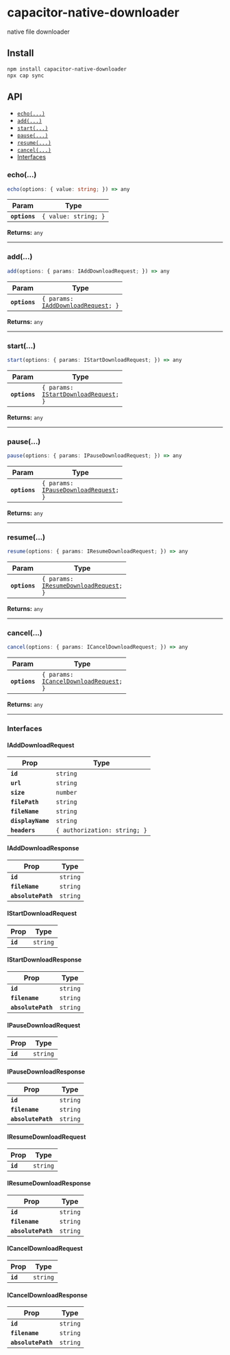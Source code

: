# capacitor-native-downloader

native file downloader

## Install

```bash
npm install capacitor-native-downloader
npx cap sync
```

## API

<docgen-index>

* [`echo(...)`](#echo)
* [`add(...)`](#add)
* [`start(...)`](#start)
* [`pause(...)`](#pause)
* [`resume(...)`](#resume)
* [`cancel(...)`](#cancel)
* [Interfaces](#interfaces)

</docgen-index>

<docgen-api>
<!--Update the source file JSDoc comments and rerun docgen to update the docs below-->

### echo(...)

```typescript
echo(options: { value: string; }) => any
```

| Param         | Type                            |
| ------------- | ------------------------------- |
| **`options`** | <code>{ value: string; }</code> |

**Returns:** <code>any</code>

--------------------


### add(...)

```typescript
add(options: { params: IAddDownloadRequest; }) => any
```

| Param         | Type                                                                             |
| ------------- | -------------------------------------------------------------------------------- |
| **`options`** | <code>{ params: <a href="#iadddownloadrequest">IAddDownloadRequest</a>; }</code> |

**Returns:** <code>any</code>

--------------------


### start(...)

```typescript
start(options: { params: IStartDownloadRequest; }) => any
```

| Param         | Type                                                                                 |
| ------------- | ------------------------------------------------------------------------------------ |
| **`options`** | <code>{ params: <a href="#istartdownloadrequest">IStartDownloadRequest</a>; }</code> |

**Returns:** <code>any</code>

--------------------


### pause(...)

```typescript
pause(options: { params: IPauseDownloadRequest; }) => any
```

| Param         | Type                                                                                 |
| ------------- | ------------------------------------------------------------------------------------ |
| **`options`** | <code>{ params: <a href="#ipausedownloadrequest">IPauseDownloadRequest</a>; }</code> |

**Returns:** <code>any</code>

--------------------


### resume(...)

```typescript
resume(options: { params: IResumeDownloadRequest; }) => any
```

| Param         | Type                                                                                   |
| ------------- | -------------------------------------------------------------------------------------- |
| **`options`** | <code>{ params: <a href="#iresumedownloadrequest">IResumeDownloadRequest</a>; }</code> |

**Returns:** <code>any</code>

--------------------


### cancel(...)

```typescript
cancel(options: { params: ICancelDownloadRequest; }) => any
```

| Param         | Type                                                                                   |
| ------------- | -------------------------------------------------------------------------------------- |
| **`options`** | <code>{ params: <a href="#icanceldownloadrequest">ICancelDownloadRequest</a>; }</code> |

**Returns:** <code>any</code>

--------------------


### Interfaces


#### IAddDownloadRequest

| Prop              | Type                                    |
| ----------------- | --------------------------------------- |
| **`id`**          | <code>string</code>                     |
| **`url`**         | <code>string</code>                     |
| **`size`**        | <code>number</code>                     |
| **`filePath`**    | <code>string</code>                     |
| **`fileName`**    | <code>string</code>                     |
| **`displayName`** | <code>string</code>                     |
| **`headers`**     | <code>{ authorization: string; }</code> |


#### IAddDownloadResponse

| Prop               | Type                |
| ------------------ | ------------------- |
| **`id`**           | <code>string</code> |
| **`fileName`**     | <code>string</code> |
| **`absolutePath`** | <code>string</code> |


#### IStartDownloadRequest

| Prop     | Type                |
| -------- | ------------------- |
| **`id`** | <code>string</code> |


#### IStartDownloadResponse

| Prop               | Type                |
| ------------------ | ------------------- |
| **`id`**           | <code>string</code> |
| **`filename`**     | <code>string</code> |
| **`absolutePath`** | <code>string</code> |


#### IPauseDownloadRequest

| Prop     | Type                |
| -------- | ------------------- |
| **`id`** | <code>string</code> |


#### IPauseDownloadResponse

| Prop               | Type                |
| ------------------ | ------------------- |
| **`id`**           | <code>string</code> |
| **`filename`**     | <code>string</code> |
| **`absolutePath`** | <code>string</code> |


#### IResumeDownloadRequest

| Prop     | Type                |
| -------- | ------------------- |
| **`id`** | <code>string</code> |


#### IResumeDownloadResponse

| Prop               | Type                |
| ------------------ | ------------------- |
| **`id`**           | <code>string</code> |
| **`filename`**     | <code>string</code> |
| **`absolutePath`** | <code>string</code> |


#### ICancelDownloadRequest

| Prop     | Type                |
| -------- | ------------------- |
| **`id`** | <code>string</code> |


#### ICancelDownloadResponse

| Prop               | Type                |
| ------------------ | ------------------- |
| **`id`**           | <code>string</code> |
| **`filename`**     | <code>string</code> |
| **`absolutePath`** | <code>string</code> |

</docgen-api>
